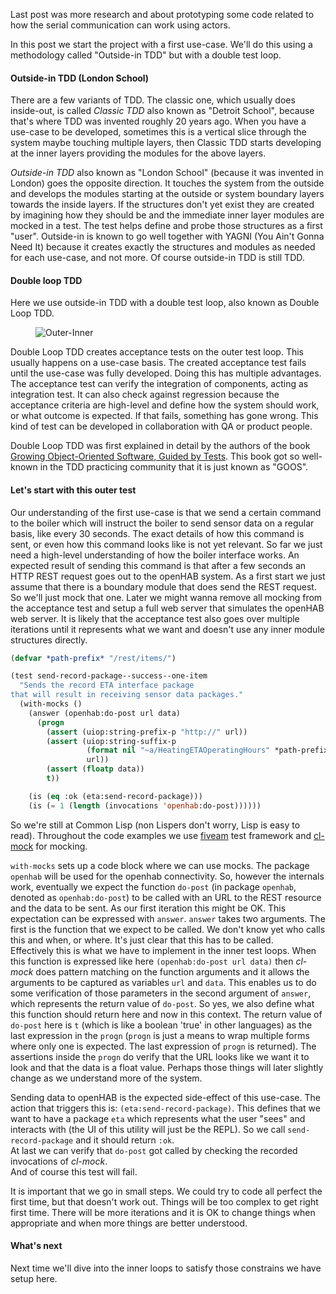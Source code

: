 Last post was more research and about prototyping some code related to how the serial communication can work using actors.

In this post we start the project with a first use-case. We'll do this using a methodology called "Outside-in TDD" but with a double test loop.

#### Outside-in TDD (London School)

There are a few variants of TDD. The classic one, which usually does inside-out, is called _Classic TDD_ also known as "Detroit School", because that's where TDD was invented roughly 20 years ago. When you have a use-case to be developed, sometimes this is a vertical slice through the system maybe touching multiple layers, then Classic TDD starts developing at the inner layers providing the modules for the above layers.

_Outside-in TDD_ also known as "London School" (because it was invented in London) goes the opposite direction. It touches the system from the outside and develops the modules starting at the outside or system boundary layers towards the inside layers. If the structures don't yet exist they are created by imagining how they should be and the immediate inner layer modules are mocked in a test. The test helps define and probe those structures as a first "user". Outside-in is known to go well together with YAGNI (You Ain't Gonna Need It) because it creates exactly the structures and modules as needed for each use-case, and not more. Of course outside-in TDD is still TDD.

#### Double loop TDD

Here we use outside-in TDD with a double test loop, also known as Double Loop TDD.

<figure>
<img src="http://retro-style.software-by-mabe.com/static/gfx/blogs/outer-inner.png" alt="Outer-Inner" />
</figure>

Double Loop TDD creates acceptance tests on the outer test loop. This usually happens on a use-case basis. The created acceptance test fails until the use-case was fully developed. Doing this has multiple advantages. The acceptance test can verify the integration of components, acting as integration test. It can also check against regression because the acceptance criteria are high-level and define how the system should work, or what outcome is expected. If that fails, something has gone wrong. This kind of test can be developed in collaboration with QA or product people.

Double Loop TDD was first explained in detail by the authors of the book <a href="http://www.growing-object-oriented-software.com" target="_blank" class="link">Growing Object-Oriented Software, Guided by Tests</a>. This book got so well-known in the TDD practicing community that it is just known as "GOOS".

#### Let's start with this outer test

Our understanding of the first use-case is that we send a certain command to the boiler which will instruct the boiler to send sensor data on a regular basis, like every 30 seconds. The exact details of how this command is sent, or even how this command looks like is not yet relevant. So far we just need a high-level understanding of how the boiler interface works. An expected result of sending this command is that after a few seconds an HTTP REST request goes out to the openHAB system. As a first start we just assume that there is a boundary module that does send the REST request. So we'll just mock that one. Later we might wanna remove all mocking from the acceptance test and setup a full web server that simulates the openHAB web server. It is likely that the acceptance test also goes over multiple iterations until it represents what we want and doesn't use any inner module structures directly.

```lisp
(defvar *path-prefix* "/rest/items/")

(test send-record-package--success--one-item
  "Sends the record ETA interface package
that will result in receiving sensor data packages."
  (with-mocks ()
    (answer (openhab:do-post url data)
      (progn
        (assert (uiop:string-prefix-p "http://" url))
        (assert (uiop:string-suffix-p
                 (format nil "~a/HeatingETAOperatingHours" *path-prefix*)
                 url))
        (assert (floatp data))
        t))

    (is (eq :ok (eta:send-record-package)))
    (is (= 1 (length (invocations 'openhab:do-post))))))
```

So we're still at Common Lisp (non Lispers don't worry, Lisp is easy to read). Throughout the code examples we use <a href="https://github.com/lispci/fiveam" class="link" target="_blank">fiveam</a> test framework and <a href="https://github.com/Ferada/cl-mock/" class="link" target="_blank">cl-mock</a> for mocking. 

`with-mocks` sets up a code block where we can use mocks. The package `openhab` will be used for the openhab connectivity. So, however the internals work, eventually we expect the function `do-post` (in package `openhab`, denoted as `openhab:do-post`) to be called with an URL to the REST resource and the data to be sent. As our first iteration this might be OK. This expectation can be expressed with `answer`. `answer` takes two arguments. The first is the function that we expect to be called. We don't know yet who calls this and when, or where. It's just clear that this has to be called.  
Effectively this is what we have to implement in the inner test loops. When this function is expressed like here `(openhab:do-post url data)` then _cl-mock_ does pattern matching on the function arguments and it allows the arguments to be captured as variables `url` and `data`. This enables us to do some verification of those parameters in the second argument of `answer`, which represents the return value of `do-post`. So yes, we also define what this function should return here and now in this context. The return value of `do-post` here is `t` (which is like a boolean 'true' in other languages) as the last expression in the `progn` (`progn` is just a means to wrap multiple forms where only one is expected. The last expression of `progn` is returned). The assertions inside the `progn` do verify that the URL looks like we want it to look and that the data is a float value. Perhaps those things will later slightly change as we understand more of the system.

Sending data to openHAB is the expected side-effect of this use-case. The action that triggers this is: `(eta:send-record-package)`. This defines that we want to have a package `eta` which represents what the user "sees" and interacts with (the UI of this utility will just be the REPL). So we call `send-record-package` and it should return `:ok`.  
At last we can verify that `do-post` got called by checking the recorded invocations of _cl-mock_.  
And of course this test will fail.

It is important that we go in small steps. We could try to code all perfect the first time, but that doesn't work out. Things will be too complex to get right first time. There will be more iterations and it is OK to change things when appropriate and when more things are better understood.

#### What's next

Next time we'll dive into the inner loops to satisfy those constrains we have setup here.
